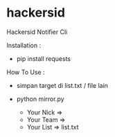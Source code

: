 # hackersid
Hackersid Notifier Cli

Installation :
- pip install requests

How To Use :
- simpan target di list.txt / file lain
- python mirror.py

  - Your Nick =>  
  - Your Team =>
  - Your List => list.txt

